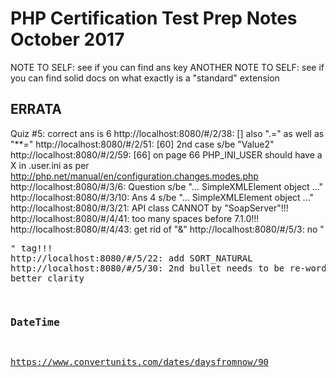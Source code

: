 # PHP Certification Test Prep Notes October 2017

NOTE TO SELF: see if you can find ans key
ANOTHER NOTE TO SELF: see if you can find solid docs on what exactly is a "standard" extension


## ERRATA
Quiz #5: correct ans is 6
http://localhost:8080/#/2/38: [] also ".=" as well as "**="
http://localhost:8080/#/2/51: [60] 2nd case s/be "Value2"
http://localhost:8080/#/2/59: [66] on page 66 PHP_INI_USER should have a X in .user.ini as per http://php.net/manual/en/configuration.changes.modes.php
http://localhost:8080/#/3/6: Question s/be "... SimpleXMLElement object ..."
http://localhost:8080/#/3/10: Ans 4 s/be "... SimpleXMLElement object ..."
http://localhost:8080/#/3/21: API class CANNOT by "SoapServer"!!!
http://localhost:8080/#/4/41: too many spaces before 7.1.0!!!
http://localhost:8080/#/4/43: get rid of "&"
http://localhost:8080/#/5/3: no "<pre>" tag!!!
http://localhost:8080/#/5/22: add SORT_NATURAL
http://localhost:8080/#/5/30: 2nd bullet needs to be re-worded for better clarity
### DateTime
https://www.convertunits.com/dates/daysfromnow/90

